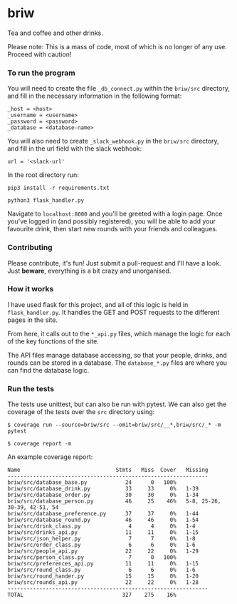 # briw
Tea and coffee and other drinks.

Please note: This is a mass of code, most of which is no longer of any use. Proceed with caution!

### To run the program
You will need to create the file `_db_connect.py` within the `briw/src` directory, and fill in the necessary information in the following format:

```
_host = <host>
_username = <username>
_password = <password>
_database = <database-name>
```

You will also need to create `_slack_webhook.py` in the `briw/src` directory, and fill in the url field with the slack webhook:

```
url = '<slack-url'
```

In the root directory run:

```pip3 install -r requirements.txt```

```python3 flask_handler.py```

Navigate to `localhost:8000` and you'll be greeted with a login page. Once you've logged in (and possibly registered), you will be able to add your favourite drink, then start new rounds with your friends and colleagues.

### Contributing
Please contribute, it's fun! Just submit a pull-request and I'll have a look. Just __beware__, everything is a bit crazy and unorganised.

### How it works
I have used flask for this project, and all of this logic is held in `flask_handler.py`. It handles the GET and POST requests to the different pages in the site.

From here, it calls out to the `*_api.py` files, which manage the logic for each of the key functions of the site.

The API files manage database accessing, so that your people, drinks, and rounds can be stored in a database. The `database_*.py` files are where you can find the database logic.

### Run the tests

The tests use unittest, but can also be run with pytest. We can also get the coverage of the tests over the `src` directory using:

```
$ coverage run --source=briw/src --omit=briw/src/__*,briw/src/_* -m pytest

$ coverage report -m
```

An example coverage report:

```
Name                              Stmts   Miss  Cover   Missing
---------------------------------------------------------------
briw/src/database_base.py            24      0   100%
briw/src/database_drink.py           33     33     0%   1-39
briw/src/database_order.py           30     30     0%   1-34
briw/src/database_person.py          46     25    46%   5-8, 25-26, 30-39, 42-51, 54
briw/src/database_preference.py      37     37     0%   1-44
briw/src/database_round.py           46     46     0%   1-54
briw/src/drink_class.py               4      4     0%   1-4
briw/src/drinks_api.py               11     11     0%   1-15
briw/src/json_helper.py               7      7     0%   1-8
briw/src/order_class.py               6      6     0%   1-6
briw/src/people_api.py               22     22     0%   1-29
briw/src/person_class.py              7      0   100%
briw/src/preferences_api.py          11     11     0%   1-15
briw/src/round_class.py               6      6     0%   1-6
briw/src/round_hander.py             15     15     0%   1-20
briw/src/rounds_api.py               22     22     0%   1-28
---------------------------------------------------------------
TOTAL                               327    275    16%
```
